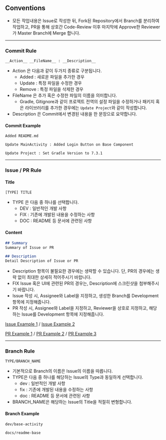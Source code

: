 ## Conventions

- 모든 작업내용은 Issue로 작성한 뒤, Fork된 Repository에서 Branch를 분리하여 작업하고, PR을 통해 상호간 Code-Review 이후 마지막에 Approve한 Reviewer가 Master Branch에 Merge 합니다.

---

### Commit Rule
```
__Action__ __FileName__ : __Description__
```
- Action 은 다음과 같이 두가지 종류로 구분됩니다.
    - Added : 새로운 파일을 추가한 경우
    - Update : 특정 파일을 수정한 경우
    - Remove : 특정 파일을 삭제한 경우
- FileName 은 추가 혹은 수정한 파일의 이름을 의미합니다.
    - Gradle, Gitignore과 같이 프로젝트 전역의 설정 파일을 수정하거나 패키지 혹은 라이브러리를 추가한 경우에는 ```Update Project```와 같이 작성합니다.
- Description 은 Commit에서 변경된 내용을 한 문장으로 요약합니다.

#### Commit Example
```
Added README.md
```
```
Update MainActivity : Added Login Button on Base Component
```
```
Update Project : Set Gradle Version to 7.3.1
```

---

### Issue / PR Rule

#### Title
```
[TYPE] TITLE
```
- TYPE 은 다음 중 하나를 선택합니다.
    - DEV : 일반적인 개발 사항
    - FIX : 기존에 개발된 내용을 수정하는 사항
    - DOC : README 등 문서에 관련된 사항

####  Content
```markdown
## Summary
Summary of Issue or PR

## Description
Detail Description of Issue or PR
```
- Description 항목이 불필요한 경우에는 생략할 수 있습니다. 단, PR의 경우에는 생략 없이 최대한 상세히 적어주시기 바랍니다.
- FIX Issue 혹은 UI에 관련된 PR의 경우는, Description에 스크린샷을 첨부해주시기 바랍니다.
- Issue 작성 시, Assignee와 Label을 지정하고, 생성한 Branch를 Development 항목에 지정해줍니다.
- PR 작성 시, Assignee와 Label을 지정하고, Reviewer을 상호로 지정하고, 해당하는 Issue를 Development 항목에 지정해줍니다.

[Issue Example 1](https://github.com/yymin1022/Wa_API/issues/59) /
[Issue Example 2](https://github.com/yymin1022/TaxiMeter/issues/1)

[PR Example 1](https://github.com/DefCon-Apps/Military_License/pull/21) /
[PR Example 2](https://github.com/DefCon-Apps/Military_License/pull/22) /
[PR Example 3](https://github.com/DefCon-Apps/Military_License/pull/24)

---

### Branch Rule
```
TYPE/BRANCH_NAME
```
- 기본적으로 Branch의 이름은 Issue의 이름을 따릅니다.
- TYPE은 다음 중 하나를 해당하는 Issue의 Type과 동일하게 선택합니다.
  - dev : 일반적인 개발 사항
  - fix : 기존에 개발된 내용을 수정하는 사항
  - doc : README 등 문서에 관련된 사항
- BRANCH_NAME은 해당하는 Issue의 Title을 적절히 변형합니다.

#### Branch Example
```
dev/base-activity
```
```
docs/readme-base
```